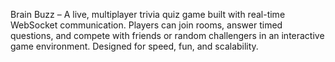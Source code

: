 Brain Buzz – A live, multiplayer trivia quiz game built with real-time WebSocket communication.
Players can join rooms, answer timed questions, and compete with friends or random challengers in an interactive game environment. Designed for speed, fun, and scalability.

